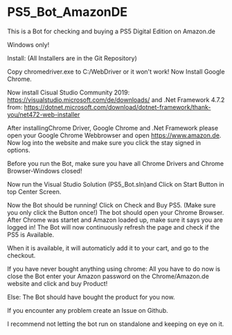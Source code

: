 # PS5_Bot_AmazonDE
This is a Bot for checking and buying a PS5 Digital Edition on Amazon.de

Windows only!

Install:
(All Installers are in the Git Repository)

Copy chromedriver.exe to C:/WebDriver or it won't work!
Now Install Google Chrome.

Now install Cisual Studio Community 2019: https://visualstudio.microsoft.com/de/downloads/ and .Net Framework 4.7.2 from: https://dotnet.microsoft.com/download/dotnet-framework/thank-you/net472-web-installer 

After installingChrome Driver, Google Chrome and .Net Framework please open your Google Chrome Webbrowser and open https://www.amazon.de. 
Now log into the website and make sure you click the stay signed in options.

Before you run the Bot, make sure you have all Chrome Drivers and Chrome Browser-Windows closed!

Now run the Visual Studio Solution (PS5_Bot.sln)and Click on Start Button in top Center Screen.

Now the Bot should be running! Click on Check and Buy PS5. (Make sure you only click the Button once!)
The bot should open your Chrome Browser. After Chrome was startet and Amazon loaded up, make sure it says you are logged in!
The Bot will now continuously refresh the page and check if the PS5 is Available.

When it is available, it will automaticly add it to your cart, and go to the checkout. 

If you have never bought anything using chrome:
All you have to do now is close the Bot enter your Amazon password on the Chrome/Amazon.de website and click and buy Product!

Else:
The Bot should have bought the product for you now.

If you encounter any problem create an Issue on Github.

I recommend not letting the bot run on standalone and keeping on eye on it.